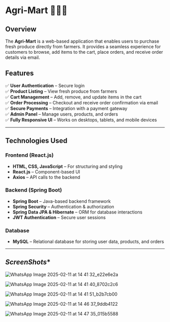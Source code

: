# **Agri-Mart** 🥦🍎🥕  

## **Overview**  
The **Agri-Mart** is a web-based application that enables users to purchase fresh produce directly from farmers. It provides a seamless experience for customers to browse, add items to the cart, place orders, and receive order details via email.  

## **Features**  
✅ **User Authentication** – Secure login  
✅ **Product Listing** – View fresh produce from farmers  
✅ **Cart Management** – Add, remove, and update items in the cart  
✅ **Order Processing** – Checkout and receive order confirmation via email  
✅ **Secure Payments** – Integration with a payment gateway  
✅ **Admin Panel** – Manage users, products, and orders  
✅ **Fully Responsive UI** – Works on desktops, tablets, and mobile devices  

---

## **Technologies Used**  

### **Frontend (React.js)**
- **HTML, CSS, JavaScript** – For structuring and styling  
- **React.js** – Component-based UI  
- **Axios** – API calls to the backend  

### **Backend (Spring Boot)**
- **Spring Boot** – Java-based backend framework  
- **Spring Security** – Authentication & authorization  
- **Spring Data JPA & Hibernate** – ORM for database interactions  
- **JWT Authentication** – Secure user sessions  

### **Database**
- **MySQL** – Relational database for storing user data, products, and orders  



---

## *ScreenShots**  

![WhatsApp Image 2025-02-11 at 14 41 32_e22e6e2a](https://github.com/user-attachments/assets/0944f1e6-35a1-4251-a2b9-336f0248e9d0)

![WhatsApp Image 2025-02-11 at 14 41 40_8702c2c6](https://github.com/user-attachments/assets/6e223417-2aa7-4fd0-bb2e-10ea0a8919aa)

![WhatsApp Image 2025-02-11 at 14 41 51_b2b7cb00](https://github.com/user-attachments/assets/9eb07fe5-88ae-478d-bb83-269404329abb)

![WhatsApp Image 2025-02-11 at 14 46 37_9ddb4122](https://github.com/user-attachments/assets/89fcfa97-4bee-4889-b762-5e7b3274ec78)

![WhatsApp Image 2025-02-11 at 14 47 35_015b5588](https://github.com/user-attachments/assets/9821bf8e-b244-495a-b04e-6704d5aeddb5)



